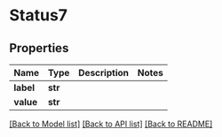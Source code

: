 # Status7

## Properties
Name | Type | Description | Notes
------------ | ------------- | ------------- | -------------
**label** | **str** |  | 
**value** | **str** |  | 

[[Back to Model list]](../README.md#documentation-for-models) [[Back to API list]](../README.md#documentation-for-api-endpoints) [[Back to README]](../README.md)


